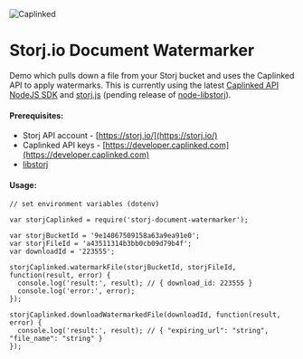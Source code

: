 ![Caplinked](https://www.caplinked.com/wp-content/uploads/Caplinked-Logo-299x80.png)

# Storj.io Document Watermarker

Demo which pulls down a file from your Storj bucket and uses the Caplinked API to apply watermarks. This is currently using the latest [Caplinked API NodeJS SDK](https://github.com/caplinked/caplinked-api-node) and [storj.js](https://github.com/Storj/storj.js) (pending release of [node-libstorj](https://github.com/Storj/node-libstorj)).  

#### Prerequisites:
* Storj API account - [https://storj.io/](https://storj.io/)
* Caplinked API keys - [https://developer.caplinked.com](https://developer.caplinked.com)
* [libstorj](https://github.com/Storj/libstorj)

#### Usage:
```
// set environment variables (dotenv)

var storjCaplinked = require('storj-document-watermarker');

var storjBucketId = '9e14067509158a63a9ea91e0';
var storjFileId = 'a43511314b3bb0cb09d79b4f';
var downloadId = '223555';

storjCaplinked.watermarkFile(storjBucketId, storjFileId, function(result, error) {
  console.log('result:', result); // { download_id: 223555 }
  console.log('error:', error);
});

storjCaplinked.downloadWatermarkedFile(downloadId, function(result, error) {
  console.log('result:', result); // { "expiring_url": "string", "file_name": "string" }
});

```
